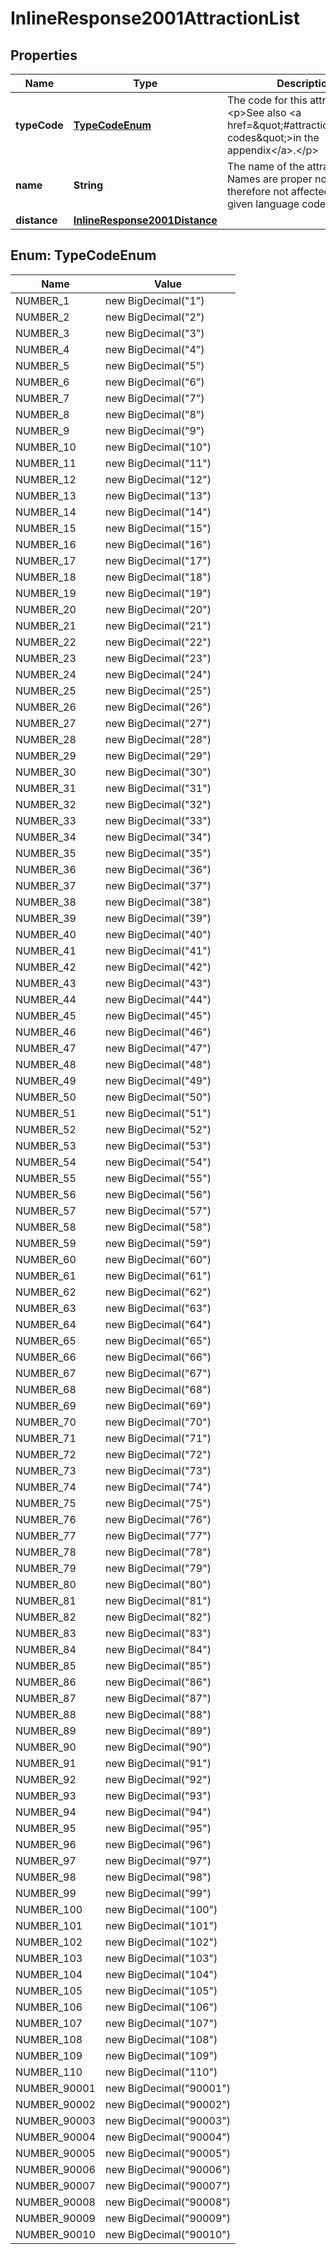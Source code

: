 

# InlineResponse2001AttractionList


## Properties

Name | Type | Description | Notes
------------ | ------------- | ------------- | -------------
**typeCode** | [**TypeCodeEnum**](#TypeCodeEnum) | The code for this attraction type.&lt;p&gt;See also &lt;a href&#x3D;\&quot;#attractioncategory-codes\&quot;&gt;in the appendix&lt;/a&gt;.&lt;/p&gt; | 
**name** | **String** | The name of the attraction. Names are proper nouns and therefore not affected by the given language code. | 
**distance** | [**InlineResponse2001Distance**](InlineResponse2001Distance.md) |  | 



## Enum: TypeCodeEnum

Name | Value
---- | -----
NUMBER_1 | new BigDecimal(&quot;1&quot;)
NUMBER_2 | new BigDecimal(&quot;2&quot;)
NUMBER_3 | new BigDecimal(&quot;3&quot;)
NUMBER_4 | new BigDecimal(&quot;4&quot;)
NUMBER_5 | new BigDecimal(&quot;5&quot;)
NUMBER_6 | new BigDecimal(&quot;6&quot;)
NUMBER_7 | new BigDecimal(&quot;7&quot;)
NUMBER_8 | new BigDecimal(&quot;8&quot;)
NUMBER_9 | new BigDecimal(&quot;9&quot;)
NUMBER_10 | new BigDecimal(&quot;10&quot;)
NUMBER_11 | new BigDecimal(&quot;11&quot;)
NUMBER_12 | new BigDecimal(&quot;12&quot;)
NUMBER_13 | new BigDecimal(&quot;13&quot;)
NUMBER_14 | new BigDecimal(&quot;14&quot;)
NUMBER_15 | new BigDecimal(&quot;15&quot;)
NUMBER_16 | new BigDecimal(&quot;16&quot;)
NUMBER_17 | new BigDecimal(&quot;17&quot;)
NUMBER_18 | new BigDecimal(&quot;18&quot;)
NUMBER_19 | new BigDecimal(&quot;19&quot;)
NUMBER_20 | new BigDecimal(&quot;20&quot;)
NUMBER_21 | new BigDecimal(&quot;21&quot;)
NUMBER_22 | new BigDecimal(&quot;22&quot;)
NUMBER_23 | new BigDecimal(&quot;23&quot;)
NUMBER_24 | new BigDecimal(&quot;24&quot;)
NUMBER_25 | new BigDecimal(&quot;25&quot;)
NUMBER_26 | new BigDecimal(&quot;26&quot;)
NUMBER_27 | new BigDecimal(&quot;27&quot;)
NUMBER_28 | new BigDecimal(&quot;28&quot;)
NUMBER_29 | new BigDecimal(&quot;29&quot;)
NUMBER_30 | new BigDecimal(&quot;30&quot;)
NUMBER_31 | new BigDecimal(&quot;31&quot;)
NUMBER_32 | new BigDecimal(&quot;32&quot;)
NUMBER_33 | new BigDecimal(&quot;33&quot;)
NUMBER_34 | new BigDecimal(&quot;34&quot;)
NUMBER_35 | new BigDecimal(&quot;35&quot;)
NUMBER_36 | new BigDecimal(&quot;36&quot;)
NUMBER_37 | new BigDecimal(&quot;37&quot;)
NUMBER_38 | new BigDecimal(&quot;38&quot;)
NUMBER_39 | new BigDecimal(&quot;39&quot;)
NUMBER_40 | new BigDecimal(&quot;40&quot;)
NUMBER_41 | new BigDecimal(&quot;41&quot;)
NUMBER_42 | new BigDecimal(&quot;42&quot;)
NUMBER_43 | new BigDecimal(&quot;43&quot;)
NUMBER_44 | new BigDecimal(&quot;44&quot;)
NUMBER_45 | new BigDecimal(&quot;45&quot;)
NUMBER_46 | new BigDecimal(&quot;46&quot;)
NUMBER_47 | new BigDecimal(&quot;47&quot;)
NUMBER_48 | new BigDecimal(&quot;48&quot;)
NUMBER_49 | new BigDecimal(&quot;49&quot;)
NUMBER_50 | new BigDecimal(&quot;50&quot;)
NUMBER_51 | new BigDecimal(&quot;51&quot;)
NUMBER_52 | new BigDecimal(&quot;52&quot;)
NUMBER_53 | new BigDecimal(&quot;53&quot;)
NUMBER_54 | new BigDecimal(&quot;54&quot;)
NUMBER_55 | new BigDecimal(&quot;55&quot;)
NUMBER_56 | new BigDecimal(&quot;56&quot;)
NUMBER_57 | new BigDecimal(&quot;57&quot;)
NUMBER_58 | new BigDecimal(&quot;58&quot;)
NUMBER_59 | new BigDecimal(&quot;59&quot;)
NUMBER_60 | new BigDecimal(&quot;60&quot;)
NUMBER_61 | new BigDecimal(&quot;61&quot;)
NUMBER_62 | new BigDecimal(&quot;62&quot;)
NUMBER_63 | new BigDecimal(&quot;63&quot;)
NUMBER_64 | new BigDecimal(&quot;64&quot;)
NUMBER_65 | new BigDecimal(&quot;65&quot;)
NUMBER_66 | new BigDecimal(&quot;66&quot;)
NUMBER_67 | new BigDecimal(&quot;67&quot;)
NUMBER_68 | new BigDecimal(&quot;68&quot;)
NUMBER_69 | new BigDecimal(&quot;69&quot;)
NUMBER_70 | new BigDecimal(&quot;70&quot;)
NUMBER_71 | new BigDecimal(&quot;71&quot;)
NUMBER_72 | new BigDecimal(&quot;72&quot;)
NUMBER_73 | new BigDecimal(&quot;73&quot;)
NUMBER_74 | new BigDecimal(&quot;74&quot;)
NUMBER_75 | new BigDecimal(&quot;75&quot;)
NUMBER_76 | new BigDecimal(&quot;76&quot;)
NUMBER_77 | new BigDecimal(&quot;77&quot;)
NUMBER_78 | new BigDecimal(&quot;78&quot;)
NUMBER_79 | new BigDecimal(&quot;79&quot;)
NUMBER_80 | new BigDecimal(&quot;80&quot;)
NUMBER_81 | new BigDecimal(&quot;81&quot;)
NUMBER_82 | new BigDecimal(&quot;82&quot;)
NUMBER_83 | new BigDecimal(&quot;83&quot;)
NUMBER_84 | new BigDecimal(&quot;84&quot;)
NUMBER_85 | new BigDecimal(&quot;85&quot;)
NUMBER_86 | new BigDecimal(&quot;86&quot;)
NUMBER_87 | new BigDecimal(&quot;87&quot;)
NUMBER_88 | new BigDecimal(&quot;88&quot;)
NUMBER_89 | new BigDecimal(&quot;89&quot;)
NUMBER_90 | new BigDecimal(&quot;90&quot;)
NUMBER_91 | new BigDecimal(&quot;91&quot;)
NUMBER_92 | new BigDecimal(&quot;92&quot;)
NUMBER_93 | new BigDecimal(&quot;93&quot;)
NUMBER_94 | new BigDecimal(&quot;94&quot;)
NUMBER_95 | new BigDecimal(&quot;95&quot;)
NUMBER_96 | new BigDecimal(&quot;96&quot;)
NUMBER_97 | new BigDecimal(&quot;97&quot;)
NUMBER_98 | new BigDecimal(&quot;98&quot;)
NUMBER_99 | new BigDecimal(&quot;99&quot;)
NUMBER_100 | new BigDecimal(&quot;100&quot;)
NUMBER_101 | new BigDecimal(&quot;101&quot;)
NUMBER_102 | new BigDecimal(&quot;102&quot;)
NUMBER_103 | new BigDecimal(&quot;103&quot;)
NUMBER_104 | new BigDecimal(&quot;104&quot;)
NUMBER_105 | new BigDecimal(&quot;105&quot;)
NUMBER_106 | new BigDecimal(&quot;106&quot;)
NUMBER_107 | new BigDecimal(&quot;107&quot;)
NUMBER_108 | new BigDecimal(&quot;108&quot;)
NUMBER_109 | new BigDecimal(&quot;109&quot;)
NUMBER_110 | new BigDecimal(&quot;110&quot;)
NUMBER_90001 | new BigDecimal(&quot;90001&quot;)
NUMBER_90002 | new BigDecimal(&quot;90002&quot;)
NUMBER_90003 | new BigDecimal(&quot;90003&quot;)
NUMBER_90004 | new BigDecimal(&quot;90004&quot;)
NUMBER_90005 | new BigDecimal(&quot;90005&quot;)
NUMBER_90006 | new BigDecimal(&quot;90006&quot;)
NUMBER_90007 | new BigDecimal(&quot;90007&quot;)
NUMBER_90008 | new BigDecimal(&quot;90008&quot;)
NUMBER_90009 | new BigDecimal(&quot;90009&quot;)
NUMBER_90010 | new BigDecimal(&quot;90010&quot;)



